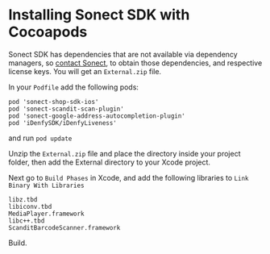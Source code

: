 # Installing Sonect SDK with Cocoapods

Sonect SDK has dependencies that are not available via dependency managers, so [contact Sonect](contact@sonect.ch), to 
obtain those dependencies, and respective license keys. You will get an `External.zip` file. 

In your `Podfile` add the following pods:

```
pod 'sonect-shop-sdk-ios'
pod 'sonect-scandit-scan-plugin'
pod 'sonect-google-address-autocompletion-plugin'
pod 'iDenfySDK/iDenfyLiveness'
```

and run `pod update`

Unzip the `External.zip` file and place the directory inside your project folder, 
then add the External directory to your Xcode project. 

Next go to `Build Phases` in Xcode, and add the following libraries to 
`Link Binary With Libraries`

```
libz.tbd 
libiconv.tbd
MediaPlayer.framework
libc++.tbd
ScanditBarcodeScanner.framework
```

Build. 
